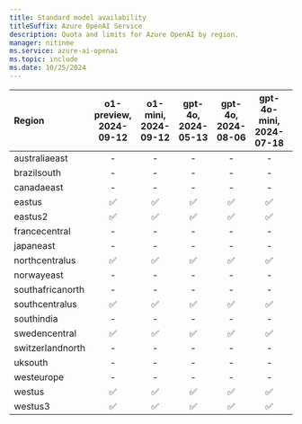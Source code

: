 ```yaml
---
title: Standard model availability
titleSuffix: Azure OpenAI Service
description: Quota and limits for Azure OpenAI by region.
manager: nitinme
ms.service: azure-ai-openai
ms.topic: include
ms.date: 10/25/2024
---
```


| **Region**   | **o1-preview**, **2024-09-12**   | **o1-mini**, **2024-09-12**   | **gpt-4o**, **2024-05-13**   | **gpt-4o**, **2024-08-06**   | **gpt-4o-mini**, **2024-07-18**   | **gpt-4**, **0613**   | **gpt-4**, **1106-Preview**   | **gpt-4**, **0125-Preview**   | **gpt-4**, **vision-preview**   | **gpt-4**, **turbo-2024-04-09**   | **gpt-4-32k**, **0613**   | **gpt-35-turbo**, **0301**   | **gpt-35-turbo**, **0613**   | **gpt-35-turbo**, **1106**   | **gpt-35-turbo**, **0125**   | **gpt-35-turbo-16k**, **0613**   | **gpt-35-turbo-instruct**, **0914**   | **text-embedding-ada-002**, **1**   | **text-embedding-ada-002**, **2**   | **text-embedding-3-small**, **1**   | **text-embedding-3-large**, **1**   | **dall-e-2**, **2.0**   | **dall-e-3**, **3.0**   | **babbage-002**, **1**   | **davinci-002**, **1**   | **tts**, **001**   | **tts-hd**, **001**   | **whisper**, **001**   |
|:-----------------|:------------------------------:|:---------------------------:|:--------------------------:|:--------------------------:|:-------------------------------:|:-------------------:|:---------------------------:|:---------------------------:|:-----------------------------:|:-------------------------------:|:-----------------------:|:--------------------------:|:--------------------------:|:--------------------------:|:--------------------------:|:------------------------------:|:-----------------------------------:|:---------------------------------:|:---------------------------------:|:---------------------------------:|:---------------------------------:|:---------------------:|:---------------------:|:----------------------:|:----------------------:|:----------------:|:-------------------:|:--------------------:|
| australiaeast    | -                          | -                       | -                      | -                      | -                           | ✅                | ✅                        | -                       | ✅                          | -                           | ✅                    | -                      | ✅                       | ✅                       | -                      | ✅                           | -                               | -                             | ✅                              | -                             | -                             | -                 | ✅                  | -                  | -                  | -            | -               | -                |
| brazilsouth      | -                          | -                       | -                      | -                      | -                           | -               | -                       | -                       | -                         | -                           | -                   | -                      | -                      | -                      | -                      | -                          | -                               | -                             | ✅                              | -                             | -                             | -                 | -                 | -                  | -                  | -            | -               | -                |
| canadaeast       | -                          | -                       | -                      | -                      | -                           | ✅                | ✅                        | -                       | -                         | -                           | ✅                    | -                      | ✅                       | ✅                       | ✅                       | ✅                           | -                               | -                             | ✅                              | ✅                              | ✅                              | -                 | -                 | -                  | -                  | -            | -               | -                |
| eastus           | ✅                           | ✅                        | ✅                       | ✅                       | ✅                            | -               | -                       | ✅                        | -                         | ✅                            | -                   | ✅                       | ✅                       | -                      | ✅                       | ✅                           | ✅                                | ✅                              | ✅                              | ✅                              | ✅                              | ✅                  | ✅                  | -                  | -                  | -            | -               | -                |
| eastus2          | ✅                           | ✅                        | ✅                       | ✅                       | ✅                            | -               | ✅                        | -                       | -                         | ✅                            | -                   | -                      | ✅                       | -                      | ✅                       | ✅                           | -                               | -                             | ✅                              | ✅                              | ✅                              | -                 | -                 | -                  | -                  | -            | -               | ✅                 |
| francecentral    | -                          | -                       | -                      | -                      | -                           | ✅                | ✅                        | -                       | -                         | -                           | ✅                    | ✅                       | ✅                       | ✅                       | -                      | ✅                           | -                               | -                             | ✅                              | -                             | ✅                              | -                 | -                 | -                  | -                  | -            | -               | -                |
| japaneast        | -                          | -                       | -                      | -                      | -                           | -               | -                       | -                       | ✅                          | -                           | -                   | -                      | ✅                       | -                      | ✅                       | ✅                           | -                               | -                             | ✅                              | ✅                              | ✅                              | -                 | -                 | -                  | -                  | -            | -               | -                |
| northcentralus   | ✅                           | ✅                        | ✅                       | ✅                       | ✅                            | -               | -                       | ✅                        | -                         | ✅                            | -                   | -                      | ✅                       | -                      | ✅                       | ✅                           | -                               | -                             | ✅                              | -                             | -                             | -                 | -                 | ✅                   | ✅                   | ✅             | ✅                | ✅                 |
| norwayeast       | -                          | -                       | -                      | -                      | -                           | -               | ✅                        | -                       | -                         | -                           | -                   | -                      | -                      | -                      | -                      | -                          | -                               | -                             | ✅                              | -                             | ✅                              | -                 | -                 | -                  | -                  | -            | -               | ✅                 |
| southafricanorth | -                          | -                       | -                      | -                      | -                           | -               | -                       | -                       | -                         | -                           | -                   | -                      | -                      | -                      | -                      | -                          | -                               | -                             | ✅                              | -                             | -                             | -                 | -                 | -                  | -                  | -            | -               | -                |
| southcentralus   | ✅                           | ✅                        | ✅                       | ✅                       | ✅                            | -               | -                       | ✅                        | -                         | ✅                            | -                   | ✅                       | -                      | -                      | ✅                       | -                          | -                               | ✅                              | ✅                              | -                             | -                             | -                 | -                 | -                  | -                  | -            | -               | -                |
| southindia       | -                          | -                       | -                      | -                      | -                           | -               | ✅                        | -                       | -                         | -                           | -                   | -                      | -                      | ✅                       | -                      | -                          | -                               | -                             | ✅                              | -                             | ✅                              | -                 | -                 | -                  | -                  | -            | -               | ✅                 |
| swedencentral    | ✅                           | ✅                        | ✅                       | ✅                       | ✅                            | ✅                | ✅                        | -                       | ✅                          | ✅                            | ✅                    | -                      | ✅                       | ✅                       | -                      | ✅                           | ✅                                | -                             | ✅                              | -                             | ✅                              | -                 | ✅                  | ✅                   | ✅                   | ✅             | ✅                | ✅                 |
| switzerlandnorth | -                          | -                       | -                      | -                      | -                           | ✅                | -                       | -                       | ✅                          | -                           | ✅                    | -                      | ✅                       | -                      | -                      | ✅                           | -                               | -                             | ✅                              | -                             | -                             | -                 | -                 | -                  | -                  | -            | -               | ✅                 |
| uksouth          | -                          | -                       | -                      | -                      | -                           | -               | ✅                        | ✅                        | -                         | -                           | -                   | ✅                       | ✅                       | ✅                       | ✅                       | ✅                           | -                               | -                             | ✅                              | -                             | ✅                              | -                 | -                 | -                  | -                  | -            | -               | -                |
| westeurope       | -                          | -                       | -                      | -                      | -                           | -               | -                       | -                       | -                         | -                           | -                   | ✅                       | -                      | -                      | -                      | -                          | -                               | -                             | ✅                              | -                             | -                             | -                 | -                 | -                  | -                  | -            | -               | ✅                 |
| westus           | ✅                           | ✅                        | ✅                       | ✅                       | ✅                            | -               | ✅                        | -                       | ✅                          | ✅                            | -                   | -                      | -                      | ✅                       | ✅                       | -                          | -                               | -                             | ✅                              | -                             | -                             | -                 | -                 | -                  | -                  | -            | -               | -                |
| westus3          | ✅                           | ✅                        | ✅                       | ✅                       | ✅                            | -               | ✅                        | -                       | -                         | ✅                            | -                   | -                      | -                      | -                      | ✅                       | -                          | -                               | -                             | ✅                              | -                             | ✅                              | -                 | -                 | -                  | -                  | -            | -               | -                |